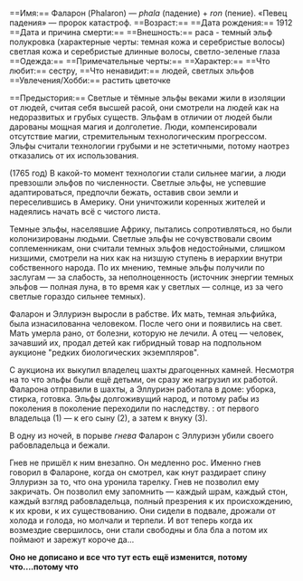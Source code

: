 ==Имя:== Фаларон (Phalaron) — *phala* (падение) + *ron* (пение). «Певец падения» — пророк катастроф.
==Возраст:==
==Дата рождения:== 1912
==Дата и причина смерти:==
==Внешность:== раса - темный эльф полукровка (характерные черты: темная кожа и серебристые волосы) светлая кожа и серебристые длинные волосы, светло-зеленые глаза
==Одежда:==
==Примечательные черты:==
==Характер:==
==Что любит:== сестру, 
==Что ненавидит:== людей, светлых эльфов
==Увлечения/Хобби:== растить цветочке

==Предыстория:== 
Светлые и тёмные эльфы веками жили в изоляции от людей, считая себя высшей расой, они смотрели на людей как на недоразвитых и грубых существ. Эльфам в отличии от людей были дарованы мощная магия и долголетие.
Люди, компенсировали отсутствие магии, стремительным технологическим прогрессом. Эльфы считали технологии грубыми и не эстетичными, потому наотрез отказались от их использования.

(1765 год) В какой-то момент технологии стали сильнее магии, а люди превзошли эльфов по численности.
Светлые эльфы, не успевшие адаптироваться, предпочли бежать, оставив свои земли и переселившись в Америку. Они уничтожили коренных жителей и надеялись начать всё с чистого листа.

Темные эльфы, населявшие Африку, пытались сопротивляться, но были колонизированы людьми. 
Светлые эльфы не сочувствовали своим соплеменникам, они считали темных эльфов недостойными, слишком низшими, смотрели на них как на низшую ступень в иерархии внутри собственного народа. По их мнению, темные эльфы получили по заслугам — за слабость, за неполноценность (источник энергии темных эльфов — полная луна, в то время как у светлых — солнце, из за чего светлые гораздо сильнее темных).

Фаларон и Эллуриэн выросли в рабстве. Их мать, темная эльфийка, была изнасилованна человеком. После чего они и появились на свет. 
Мать умерла рано, от болезни, которую не лечили. А отец — человек, зачавший их, продал детей как гибридный товар на подпольном аукционе "редких биологических экземпляров".

С аукциона их выкупил владелец шахты драгоценных камней. 
Несмотря на то что эльфы были ещё детьми, он сразу же нагрузил их работой. Фаларона отправили в шахты, а Эллуриэн работала в доме: уборка, стирка, готовка. 
Эльфы долгоживущий народ, и потому рабы из поколения в поколение переходили по наследству. : от первого владельца (1) — к его сыну (2), а затем к внуку (3). 

В одну из ночей, в порыве *гнева* Фаларон с Эллуриэн убили своего рабовладельца и бежали. 

Гнев не пришёл к ним внезапно. Он медленно рос. Именно гнев говорил в Фалароне, когда он смотрел, как кнут раздирает спину Эллуриэн за то, что она уронила тарелку. Гнев не позволил ему закричать. Он позволил ему запомнить — каждый шрам, каждый стон, каждый взгляд рабовладельца, полный презрения к их происхождению, к их крови, к их существованию. Они сидели  в подвале, дрожали от холода и голода, но молчали и терпели. И вот теперь когда их возмездие свершилось, они стали свободны и бла бла а потом их поймают и зарежут короче да...

**Оно не дописано и все что тут есть ещё изменится, потому что....потому что**